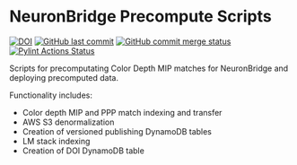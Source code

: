 # NeuronBridge Precompute Scripts

[![DOI](https://zenodo.org/badge/380281044.svg)](https://zenodo.org/badge/latestdoi/380281044)
[![GitHub last commit](https://img.shields.io/github/last-commit/JaneliaSciComp/neuronbridge-backend.svg)](https://github.com/JaneliaSciComp/neuronbridge-backend)
[![GitHub commit merge status](https://img.shields.io/github/commit-status/badges/shields/master/5d4ab86b1b5ddfb3c4a70a70bd19932c52603b8c.svg)](https://github.com/JaneliaSciComp/neuronbridge-backend)
[![Pylint Actions Status](https://github.com/JaneliaSciComp/neuronbridge-precompute/actions/workflows/pylint.yaml/badge.svg)](https://github.com/JaneliaSciComp/neuronbridge-backend/actions)

Scripts for precomputating Color Depth MIP matches for NeuronBridge and deploying precomputed data. 

Functionality includes:
* Color depth MIP and PPP match indexing and transfer
* AWS S3 denormalization
* Creation of versioned publishing DynamoDB tables
* LM stack indexing
* Creation of DOI DynamoDB table
